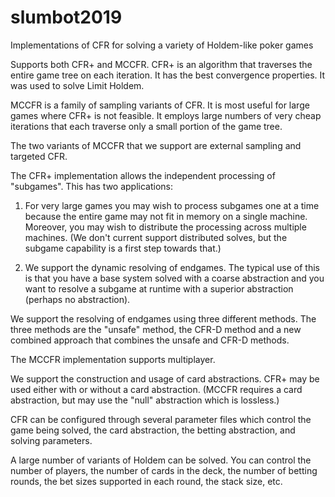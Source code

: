 # slumbot2019
Implementations of CFR for solving a variety of Holdem-like poker games

Supports both CFR+ and MCCFR.  CFR+ is an algorithm that traverses the entire
game tree on each iteration.  It has the best convergence properties.  It was
used to solve Limit Holdem.

MCCFR is a family of sampling variants of CFR.  It is most useful for large
games where CFR+ is not feasible.  It employs large numbers of very cheap
iterations that each traverse only a small portion of the game tree.

The two variants of MCCFR that we support are external sampling and targeted
CFR.

The CFR+ implementation allows the independent processing of "subgames".  This
has two applications:

1) For very large games you may wish to process subgames one at a time because
the entire game may not fit in memory on a single machine.  Moreover, you may
wish to distribute the processing across multiple machines.  (We don't current
support distributed solves, but the subgame capability is a first step towards
that.)

2) We support the dynamic resolving of endgames.  The typical use of this is
that you have a base system solved with a coarse abstraction and you want to
resolve a subgame at runtime with a superior abstraction (perhaps no
abstraction).

We support the resolving of endgames using three different methods.  The
three methods are the "unsafe" method, the CFR-D method and a new combined
approach that combines the unsafe and CFR-D methods.

The MCCFR implementation supports multiplayer.

We support the construction and usage of card abstractions.  CFR+ may be used
either with or without a card abstraction.  (MCCFR requires a card abstraction,
but may use the "null" abstraction which is lossless.)

CFR can be configured through several parameter files which control the game
being solved, the card abstraction, the betting abstraction, and solving
parameters.

A large number of variants of Holdem can be solved.  You can control the
number of players, the number of cards in the deck, the number of betting
rounds, the bet sizes supported in each round, the stack size, etc.
